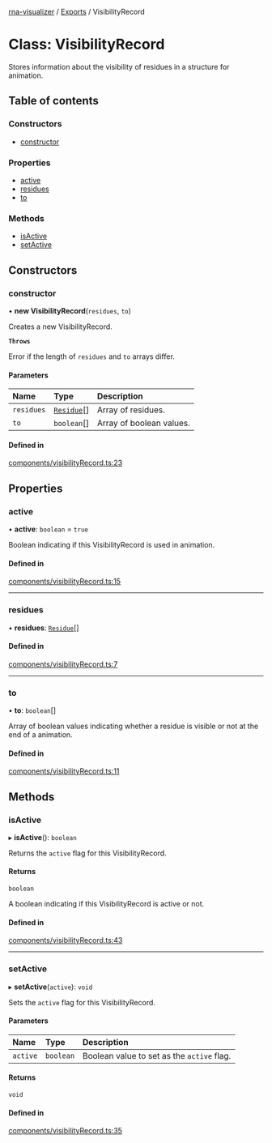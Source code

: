 [rna-visualizer](../README.md) / [Exports](../modules.md) / VisibilityRecord

# Class: VisibilityRecord

Stores information about the visibility of residues in a structure for animation.

## Table of contents

### Constructors

- [constructor](VisibilityRecord.md#constructor)

### Properties

- [active](VisibilityRecord.md#active)
- [residues](VisibilityRecord.md#residues)
- [to](VisibilityRecord.md#to)

### Methods

- [isActive](VisibilityRecord.md#isactive)
- [setActive](VisibilityRecord.md#setactive)

## Constructors

### constructor

• **new VisibilityRecord**(`residues`, `to`)

Creates a new VisibilityRecord.

**`Throws`**

Error if the length of `residues` and `to` arrays differ.

#### Parameters

| Name | Type | Description |
| :------ | :------ | :------ |
| `residues` | [`Residue`](Residue.md)[] | Array of residues. |
| `to` | `boolean`[] | Array of boolean values. |

#### Defined in

[components/visibilityRecord.ts:23](https://github.com/michalhercik/rna-visualizer/blob/846fdd7/lib/src/components/visibilityRecord.ts#L23)

## Properties

### active

• **active**: `boolean` = `true`

Boolean indicating if this VisibilityRecord is used in animation.

#### Defined in

[components/visibilityRecord.ts:15](https://github.com/michalhercik/rna-visualizer/blob/846fdd7/lib/src/components/visibilityRecord.ts#L15)

___

### residues

• **residues**: [`Residue`](Residue.md)[]

#### Defined in

[components/visibilityRecord.ts:7](https://github.com/michalhercik/rna-visualizer/blob/846fdd7/lib/src/components/visibilityRecord.ts#L7)

___

### to

• **to**: `boolean`[]

Array of boolean values indicating whether a residue is visible or not at the end of a animation.

#### Defined in

[components/visibilityRecord.ts:11](https://github.com/michalhercik/rna-visualizer/blob/846fdd7/lib/src/components/visibilityRecord.ts#L11)

## Methods

### isActive

▸ **isActive**(): `boolean`

Returns the `active` flag for this VisibilityRecord.

#### Returns

`boolean`

A boolean indicating if this VisibilityRecord is active or not.

#### Defined in

[components/visibilityRecord.ts:43](https://github.com/michalhercik/rna-visualizer/blob/846fdd7/lib/src/components/visibilityRecord.ts#L43)

___

### setActive

▸ **setActive**(`active`): `void`

Sets the `active` flag for this VisibilityRecord.

#### Parameters

| Name | Type | Description |
| :------ | :------ | :------ |
| `active` | `boolean` | Boolean value to set as the `active` flag. |

#### Returns

`void`

#### Defined in

[components/visibilityRecord.ts:35](https://github.com/michalhercik/rna-visualizer/blob/846fdd7/lib/src/components/visibilityRecord.ts#L35)
